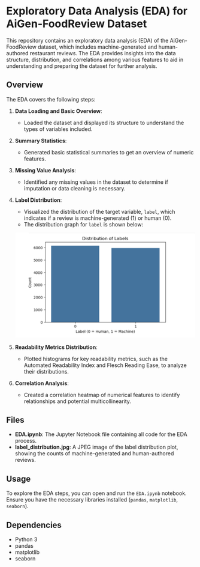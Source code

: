 # Exploratory Data Analysis (EDA) for AiGen-FoodReview Dataset

This repository contains an exploratory data analysis (EDA) of the AiGen-FoodReview dataset, which includes machine-generated and human-authored restaurant reviews. The EDA provides insights into the data structure, distribution, and correlations among various features to aid in understanding and preparing the dataset for further analysis.

## Overview

The EDA covers the following steps:

1. **Data Loading and Basic Overview**: 
   - Loaded the dataset and displayed its structure to understand the types of variables included.
   
2. **Summary Statistics**:
   - Generated basic statistical summaries to get an overview of numeric features.
   
3. **Missing Value Analysis**:
   - Identified any missing values in the dataset to determine if imputation or data cleaning is necessary.
   
4. **Label Distribution**:
   - Visualized the distribution of the target variable, `label`, which indicates if a review is machine-generated (1) or human (0).
   - The distribution graph for `label` is shown below:

   ![Label Distribution](1551731220522_.pic.jpg)

5. **Readability Metrics Distribution**:
   - Plotted histograms for key readability metrics, such as the Automated Readability Index and Flesch Reading Ease, to analyze their distributions.

6. **Correlation Analysis**:
   - Created a correlation heatmap of numerical features to identify relationships and potential multicollinearity.

## Files

- **EDA.ipynb**: The Jupyter Notebook file containing all code for the EDA process.
- **label_distribution.jpg**: A JPEG image of the label distribution plot, showing the counts of machine-generated and human-authored reviews.

## Usage

To explore the EDA steps, you can open and run the `EDA.ipynb` notebook. Ensure you have the necessary libraries installed (`pandas`, `matplotlib`, `seaborn`).

## Dependencies

- Python 3
- pandas
- matplotlib
- seaborn
